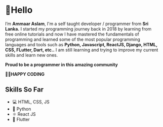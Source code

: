 # 👋Hello
I’m **Ammaar Aslam**, I'm a self taught developer / programmer from **Sri Lanka.**
I started my programming journey back in 2018 by learning from free online tutorials and now I have mastered the fundamentals of programming and learned some of the most popular 
programming languages and tools such as **Python, Javascript, ReactJS, Django, HTML, CSS, FLutter, Dart, etc..**
I am still learning and trying to improve my current skills and learn new ones. 

**Proud to be a programmer in this amazing community**

**:love_you_gesture::rocket:HAPPY CODING**

## Skills So Far
  - 💻 HTML, CSS, JS
  - 🐍 Python
  - ⚛️ React JS
  - 📱 Flutter
<!---
ammaaraslam7/ammaaraslam7 is a ✨ special ✨ repository because its `README.md` (this file) appears on your GitHub profile.
You can click the Preview link to take a look at your changes.
--->

